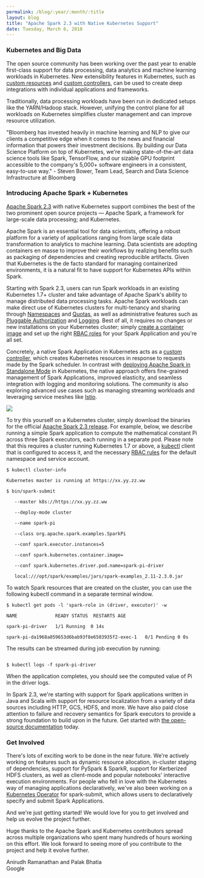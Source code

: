 ```yaml
---
permalink: /blog/:year/:month/:title
layout: blog
title: "Apache Spark 2.3 with Native Kubernetes Support"
date: Tuesday, March 6, 2018
---
```

### Kubernetes and Big Data

The open source community has been working over the past year to enable first-class support for data processing, data analytics and machine learning workloads in Kubernetes. New extensibility features in Kubernetes, such as [custom resources][1] and [custom controllers][2], can be used to create deep integrations with individual applications and frameworks.

Traditionally, data processing workloads have been run in dedicated setups like the YARN/Hadoop stack. However, unifying the control plane for all workloads on Kubernetes simplifies cluster management and can improve resource utilization.

"Bloomberg has invested heavily in machine learning and NLP to give our clients a competitive edge when it comes to the news and financial information that powers their investment decisions. By building our Data Science Platform on top of Kubernetes, we're making state-of-the-art data science tools like Spark, TensorFlow, and our sizable GPU footprint accessible to the company's 5,000+ software engineers in a consistent, easy-to-use way." - Steven Bower, Team Lead, Search and Data Science Infrastructure at Bloomberg

###  Introducing Apache Spark + Kubernetes

[Apache Spark 2.3][3] with native Kubernetes support combines the best of the two prominent open source projects — Apache Spark, a framework for large-scale data processing; and Kubernetes.

Apache Spark is an essential tool for data scientists, offering a robust platform for a variety of applications ranging from large scale data transformation to analytics to machine learning. Data scientists are adopting containers en masse to improve their workflows by realizing benefits such as packaging of dependencies and creating reproducible artifacts. Given that Kubernetes is the de facto standard for managing containerized environments, it is a natural fit to have support for Kubernetes APIs within Spark.

Starting with Spark 2.3, users can run Spark workloads in an existing Kubernetes 1.7+ cluster and take advantage of Apache Spark's ability to manage distributed data processing tasks. Apache Spark workloads can make direct use of Kubernetes clusters for multi-tenancy and sharing through [Namespaces][4] and [Quotas][5], as well as administrative features such as [Pluggable Authorization][6] and [Logging][7]. Best of all, it requires no changes or new installations on your Kubernetes cluster; simply [create a container image][8] and set up the right [RBAC roles][9] for your Spark Application and you're all set.

Concretely, a native Spark Application in Kubernetes acts as a [custom controller][2], which creates Kubernetes resources in response to requests made by the Spark scheduler. In contrast with [deploying Apache Spark in Standalone Mode][10] in Kubernetes, the native approach offers fine-grained management of Spark Applications, improved elasticity, and seamless integration with logging and monitoring solutions. The community is also exploring advanced use cases such as managing streaming workloads and leveraging service meshes like [Istio][11].

![][12]

To try this yourself on a Kubernetes cluster, simply download the binaries for the official [Apache Spark 2.3 release][13]. For example, below, we describe running a simple Spark application to compute the mathematical constant Pi across three Spark executors, each running in a separate pod. Please note that this requires a cluster running Kubernetes 1.7 or above, a [kubectl][14] client that is configured to access it, and the necessary [RBAC rules][9] for the default namespace and service account.  



```
$ kubectl cluster-info  

Kubernetes master is running at https://xx.yy.zz.ww

$ bin/spark-submit

   --master k8s://https://xx.yy.zz.ww

   --deploy-mode cluster

   --name spark-pi

   --class org.apache.spark.examples.SparkPi

   --conf spark.executor.instances=5

   --conf spark.kubernetes.container.image=

   --conf spark.kubernetes.driver.pod.name=spark-pi-driver

   local:///opt/spark/examples/jars/spark-examples_2.11-2.3.0.jar

 ```

To watch Spark resources that are created on the cluster, you can use the following kubectl command in a separate terminal window.



```
$ kubectl get pods -l 'spark-role in (driver, executor)' -w

NAME              READY STATUS  RESTARTS AGE

spark-pi-driver   1/1 Running  0 14s

spark-pi-da1968a859653d6bab93f8e6503935f2-exec-1   0/1 Pending 0 0s

```


The results can be streamed during job execution by running:



```

$ kubectl logs -f spark-pi-driver

```

When the application completes, you should see the computed value of Pi in the driver logs.

In Spark 2.3, we're starting with support for Spark applications written in Java and Scala with support for resource localization from a variety of data sources including HTTP, GCS, HDFS, and more. We have also paid close attention to failure and recovery semantics for Spark executors to provide a strong foundation to build upon in the future. Get started with [the open-source documentation][15] today.

###  Get Involved

There's lots of exciting work to be done in the near future. We're actively working on features such as dynamic resource allocation, in-cluster staging of dependencies, support for PySpark & SparkR, support for Kerberized HDFS clusters, as well as client-mode and popular notebooks' interactive execution environments. For people who fell in love with the Kubernetes way of managing applications declaratively, we've also been working on a [Kubernetes Operator][16] for spark-submit, which allows users to declaratively specify and submit Spark Applications.

And we're just getting started! We would love for you to get involved and help us evolve the project further.  

Huge thanks to the Apache Spark and Kubernetes contributors spread across multiple organizations who spent many hundreds of hours working on this effort. We look forward to seeing more of you contribute to the project and help it evolve further.

Anirudh Ramanathan and Palak Bhatia  
Google

[1]: https://kubernetes.io/docs/concepts/api-extension/custom-resources/
[2]: https://kubernetes.io/docs/concepts/api-extension/custom-resources/#custom-controllers
[3]: http://spark.apache.org/releases/spark-release-2-3-0.html
[4]: https://kubernetes.io/docs/concepts/overview/working-with-objects/namespaces/
[5]: https://kubernetes.io/docs/concepts/policy/resource-quotas/
[6]: https://kubernetes.io/docs/admin/authorization/
[7]: https://kubernetes.io/docs/concepts/cluster-administration/logging/
[8]: https://spark.apache.org/docs/latest/running-on-kubernetes.html#docker-images
[9]: https://spark.apache.org/docs/latest/running-on-kubernetes.html#rbac
[10]: http://blog.kubernetes.io/2016/03/using-Spark-and-Zeppelin-to-process-Big-Data-on-Kubernetes.html
[11]: https://istio.io/
[12]: https://1.bp.blogspot.com/-hl4pnOqiH4M/Wp4w9QmzghI/AAAAAAAAAL4/jcWoDOKEp3Y6lCzGxzTOlbvl2Mq1-2YeQCK4BGAYYCw/s1600/Screen%2BShot%2B2018-03-05%2Bat%2B10.10.14%2BPM.png
[13]: https://spark.apache.org/downloads.html
[14]: https://kubernetes.io/docs/tasks/tools/install-kubectl/
[15]: https://spark.apache.org/docs/latest/running-on-kubernetes.html
[16]: https://coreos.com/operators/
